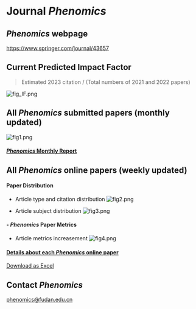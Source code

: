 # Journal *Phenomics*

## *Phenomics* webpage 

https://www.springer.com/journal/43657

## Current Predicted Impact Factor 

> Estimated 2023 citation / (Total numbers of 2021 and 2022 papers)

![fig_IF.png](https://gitee.com/telogen/Journal-Phenomics/raw/master/figures/fig_IF.png)

## All *Phenomics* submitted papers (monthly updated)

<!-- 月初修改 -->
![fig1.png](https://gitee.com/telogen/Journal-Phenomics/raw/master/figures/fig1.png)

#### [*Phenomics* Monthly Report](https://kdocs.cn/l/clR9KnB3xKQp)


## All *Phenomics* online papers (weekly updated)

#### Paper Distribution
<!-- fig2 文章分布、citation分布图 每周修改-->
- Article type and citation distribution 
![fig2.png](https://gitee.com/telogen/Journal-Phenomics/raw/master/figures/fig2.png)

<!-- fig3 subject分布图 暂不修改 -->
- Article subject distribution 
![fig3.png](https://gitee.com/telogen/Journal-Phenomics/raw/master/figures/fig3.png)

#### - *Phenomics* Paper Metrics
<!-- fig4 增量趋势图 每周修改 -->
- Article metrics increasement 
![fig4.png](https://gitee.com/telogen/Journal-Phenomics/raw/master/figures/fig4.png)

<!-- 每周修改 -->
#### [Details about each *Phenomics* online paper](https://github.com/Telogen/Journal-Phenomics/blob/master/weekly_online_paper_metrices/README.md)

[Download as Excel](https://github.com/Telogen/Journal-Phenomics/blob/master/weekly_online_paper_metrices/all_Phenomics_paper_metrics.xlsx)



## Contact *Phenomics*

phenomics@fudan.edu.cn


